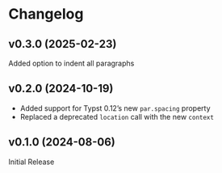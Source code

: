 # Changelog

<!-- ## Added

## Removed

## Changed

## Migration Guide from v0.1.X -->

## v0.3.0 (2025-02-23)

Added option to indent all paragraphs

## v0.2.0 (2024-10-19)

- Added support for Typst 0.12’s new `par.spacing` property
- Replaced a deprecated `location` call with the new `context`

## v0.1.0 (2024-08-06)

Initial Release
